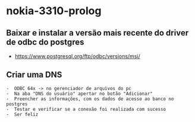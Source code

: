 # nokia-3310-prolog


## Baixar e instalar a versão mais recente do driver de odbc do postgres 
 - https://www.postgresql.org/ftp/odbc/versions/msi/

## Criar uma DNS
    -  ODBC 64x -> no gerenciador de arquivos do pc
    -  Na aba "DNS do usuário" apertar no botão "Adicionar"
    -  Preencher as informações, com os dados de acesso ao banco no postgres
    -  Testar e verificar se a conexão foi realizada com sucesso
    -  Ser feliz 
